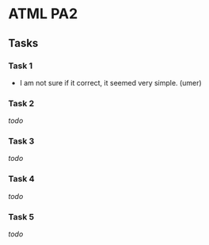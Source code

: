 # ATML PA2

## Tasks

### Task 1

- I am not sure if it correct, it seemed very simple. (umer)

### Task 2

_todo_

### Task 3

_todo_

### Task 4

_todo_

### Task 5

_todo_
